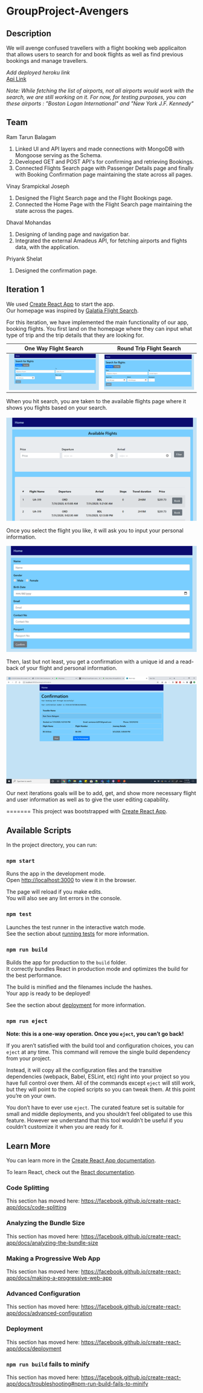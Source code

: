 # GroupProject-Avengers

## Description
We will avenge confused travellers with a flight booking web applicaiton that allows users to search for and book flights as well as find previous bookings and manage travellers.

*Add deployed heroku link*\
[Api Link](https://github.ccs.neu.edu/NEU-CS5610-SU20/GroupProject-avengers-API)

_Note: While fetching the list of airports, not all airports would work with the search, we are still working on it. For now, for testing purposes, you can these airports : "Boston Logan International" and "New York J.F. Kennedy"_

## Team
Ram Tarun Balagam
1. Linked UI and API layers and made connections with MongoDB with Mongoose serving as the Schema.
2. Developed GET and POST API's for confirming and retrieving Bookings.
3. Connected Flights Search page with Passenger Details page and finally with Booking Confirmation page maintaining the state across all pages.

Vinay Srampickal Joseph
1. Designed the Flight Search page and the Flight Bookings page.
2. Connected the Home Page with the Flight Search page maintaining the state across the pages.

Dhaval Mohandas
1. Designing of landing page and navigation bar.
2. Integrated the external Amadeus API, for fetching airports and flights data, with the application.

Priyank Shelat
1. Designed the confirmation page.

## Iteration 1
We used [Create React App](https://github.com/facebook/create-react-app) to start the app.\
Our homepage was inspired by [Galatia Flight Search](https://galatia.herokuapp.com/homepage). 

For this iteration, we have implemented the main functionality of our app, booking flights. You first land on the homepage where they can input what type of trip and the trip details that they are looking for.

One Way Flight Search             |  Round Trip Flight Search
:-------------------------:|:-------------------------:
![](readme_images/Homepage_OneWay.PNG) | ![](readme_images/Homepage_RoundTrip.PNG)

When you hit search, you are taken to the available flights page where it shows you flights based on your search.

![](readme_images/AvailableFlights.PNG)

Once you select the flight you like, it will ask you to input your personal information.

![](readme_images/PassengerDetail.PNG)

Then, last but not least, you get a confirmation with a unique id and a read-back of your flight and personal information.

![](readme_images/ConfirmationPage.png)

Our next iterations goals will be to add, get, and show more necessary flight and user information as well as to give the user editing capability.

=======
This project was bootstrapped with [Create React App](https://github.com/facebook/create-react-app).

## Available Scripts

In the project directory, you can run:

### `npm start`

Runs the app in the development mode.<br />
Open [http://localhost:3000](http://localhost:3000) to view it in the browser.

The page will reload if you make edits.<br />
You will also see any lint errors in the console.

### `npm test`

Launches the test runner in the interactive watch mode.<br />
See the section about [running tests](https://facebook.github.io/create-react-app/docs/running-tests) for more information.

### `npm run build`

Builds the app for production to the `build` folder.<br />
It correctly bundles React in production mode and optimizes the build for the best performance.

The build is minified and the filenames include the hashes.<br />
Your app is ready to be deployed!

See the section about [deployment](https://facebook.github.io/create-react-app/docs/deployment) for more information.

### `npm run eject`

**Note: this is a one-way operation. Once you `eject`, you can’t go back!**

If you aren’t satisfied with the build tool and configuration choices, you can `eject` at any time. This command will remove the single build dependency from your project.

Instead, it will copy all the configuration files and the transitive dependencies (webpack, Babel, ESLint, etc) right into your project so you have full control over them. All of the commands except `eject` will still work, but they will point to the copied scripts so you can tweak them. At this point you’re on your own.

You don’t have to ever use `eject`. The curated feature set is suitable for small and middle deployments, and you shouldn’t feel obligated to use this feature. However we understand that this tool wouldn’t be useful if you couldn’t customize it when you are ready for it.

## Learn More

You can learn more in the [Create React App documentation](https://facebook.github.io/create-react-app/docs/getting-started).

To learn React, check out the [React documentation](https://reactjs.org/).

### Code Splitting

This section has moved here: https://facebook.github.io/create-react-app/docs/code-splitting

### Analyzing the Bundle Size

This section has moved here: https://facebook.github.io/create-react-app/docs/analyzing-the-bundle-size

### Making a Progressive Web App

This section has moved here: https://facebook.github.io/create-react-app/docs/making-a-progressive-web-app

### Advanced Configuration

This section has moved here: https://facebook.github.io/create-react-app/docs/advanced-configuration

### Deployment

This section has moved here: https://facebook.github.io/create-react-app/docs/deployment

### `npm run build` fails to minify

This section has moved here: https://facebook.github.io/create-react-app/docs/troubleshooting#npm-run-build-fails-to-minify
